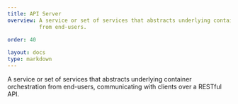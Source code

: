 ```yaml
---
title: API Server
overview: A service or set of services that abstracts underlying container orchestration
          from end-users.
              
order: 40

layout: docs
type: markdown
---
```


A service or set of services that abstracts underlying container orchestration
from end-users, communicating with clients over a RESTful API.
